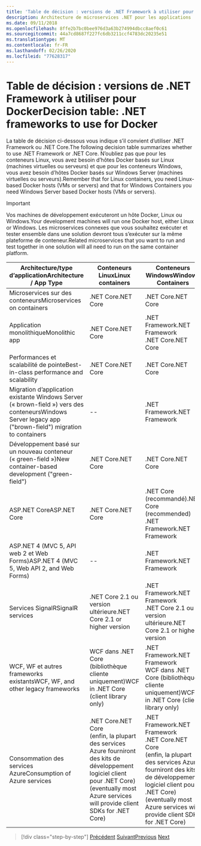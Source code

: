 ```yaml
---
title: 'Table de décision : versions de .NET Framework à utiliser pour Docker'
description: Architecture de microservices .NET pour les applications .NET en conteneur | Table de décision, versions de .NET Framework à utiliser pour Docker
ms.date: 09/11/2018
ms.openlocfilehash: 8ffe2b7bc0bee976d3a63b274994dbcc8aef0c61
ms.sourcegitcommit: 44a7cd8687f227fc6db3211ccf4783dc20235e51
ms.translationtype: MT
ms.contentlocale: fr-FR
ms.lasthandoff: 02/26/2020
ms.locfileid: "77628317"
---
```

# <a name="decision-table-net-frameworks-to-use-for-docker"></a><span data-ttu-id="45d5f-104">Table de décision : versions de .NET Framework à utiliser pour Docker</span><span class="sxs-lookup"><span data-stu-id="45d5f-104">Decision table: .NET frameworks to use for Docker</span></span>

<span data-ttu-id="45d5f-105">La table de décision ci-dessous vous indique s’il convient d’utiliser .NET Framework ou .NET Core.</span><span class="sxs-lookup"><span data-stu-id="45d5f-105">The following decision table summarizes whether to use .NET Framework or .NET Core.</span></span> <span data-ttu-id="45d5f-106">N’oubliez pas que pour les conteneurs Linux, vous avez besoin d’hôtes Docker basés sur Linux (machines virtuelles ou serveurs) et que pour les conteneurs Windows, vous avez besoin d’hôtes Docker basés sur Windows Server (machines virtuelles ou serveurs).</span><span class="sxs-lookup"><span data-stu-id="45d5f-106">Remember that for Linux containers, you need Linux-based Docker hosts (VMs or servers) and that for Windows Containers you need Windows Server based Docker hosts (VMs or servers).</span></span>

> [!IMPORTANT]
> <span data-ttu-id="45d5f-107">Vos machines de développement exécuteront un hôte Docker, Linux ou Windows.</span><span class="sxs-lookup"><span data-stu-id="45d5f-107">Your development machines will run one Docker host, either Linux or Windows.</span></span> <span data-ttu-id="45d5f-108">Les microservices connexes que vous souhaitez exécuter et tester ensemble dans une solution devront tous s’exécuter sur la même plateforme de conteneur.</span><span class="sxs-lookup"><span data-stu-id="45d5f-108">Related microservices that you want to run and test together in one solution will all need to run on the same container platform.</span></span>

| <span data-ttu-id="45d5f-109">Architecture/type d’application</span><span class="sxs-lookup"><span data-stu-id="45d5f-109">Architecture / App Type</span></span> | <span data-ttu-id="45d5f-110">Conteneurs Linux</span><span class="sxs-lookup"><span data-stu-id="45d5f-110">Linux containers</span></span> | <span data-ttu-id="45d5f-111">Conteneurs Windows</span><span class="sxs-lookup"><span data-stu-id="45d5f-111">Windows Containers</span></span> |
|-------------------------|------------------|--------------------|
| <span data-ttu-id="45d5f-112">Microservices sur des conteneurs</span><span class="sxs-lookup"><span data-stu-id="45d5f-112">Microservices on containers</span></span> | <span data-ttu-id="45d5f-113">.NET Core</span><span class="sxs-lookup"><span data-stu-id="45d5f-113">.NET Core</span></span> | <span data-ttu-id="45d5f-114">.NET Core</span><span class="sxs-lookup"><span data-stu-id="45d5f-114">.NET Core</span></span> |
| <span data-ttu-id="45d5f-115">Application monolithique</span><span class="sxs-lookup"><span data-stu-id="45d5f-115">Monolithic app</span></span> | <span data-ttu-id="45d5f-116">.NET Core</span><span class="sxs-lookup"><span data-stu-id="45d5f-116">.NET Core</span></span> | <span data-ttu-id="45d5f-117">.NET Framework</span><span class="sxs-lookup"><span data-stu-id="45d5f-117">.NET Framework</span></span> <br/> <span data-ttu-id="45d5f-118">.NET Core</span><span class="sxs-lookup"><span data-stu-id="45d5f-118">.NET Core</span></span> |
| <span data-ttu-id="45d5f-119">Performances et scalabilité de pointe</span><span class="sxs-lookup"><span data-stu-id="45d5f-119">Best-in-class performance and scalability</span></span> | <span data-ttu-id="45d5f-120">.NET Core</span><span class="sxs-lookup"><span data-stu-id="45d5f-120">.NET Core</span></span> | <span data-ttu-id="45d5f-121">.NET Core</span><span class="sxs-lookup"><span data-stu-id="45d5f-121">.NET Core</span></span> |
| <span data-ttu-id="45d5f-122">Migration d’application existante Windows Server (« brown-field ») vers des conteneurs</span><span class="sxs-lookup"><span data-stu-id="45d5f-122">Windows Server legacy app ("brown-field") migration to containers</span></span> | -- | <span data-ttu-id="45d5f-123">.NET Framework</span><span class="sxs-lookup"><span data-stu-id="45d5f-123">.NET Framework</span></span> |
| <span data-ttu-id="45d5f-124">Développement basé sur un nouveau conteneur (« green-field »)</span><span class="sxs-lookup"><span data-stu-id="45d5f-124">New container-based development ("green-field")</span></span> | <span data-ttu-id="45d5f-125">.NET Core</span><span class="sxs-lookup"><span data-stu-id="45d5f-125">.NET Core</span></span> | <span data-ttu-id="45d5f-126">.NET Core</span><span class="sxs-lookup"><span data-stu-id="45d5f-126">.NET Core</span></span> |
| <span data-ttu-id="45d5f-127">ASP.NET Core</span><span class="sxs-lookup"><span data-stu-id="45d5f-127">ASP.NET Core</span></span> | <span data-ttu-id="45d5f-128">.NET Core</span><span class="sxs-lookup"><span data-stu-id="45d5f-128">.NET Core</span></span> | <span data-ttu-id="45d5f-129">.NET Core (recommandé)</span><span class="sxs-lookup"><span data-stu-id="45d5f-129">.NET Core (recommended)</span></span> <br/> <span data-ttu-id="45d5f-130">.NET Framework</span><span class="sxs-lookup"><span data-stu-id="45d5f-130">.NET Framework</span></span> |
| <span data-ttu-id="45d5f-131">ASP.NET 4 (MVC 5, API web 2 et Web Forms)</span><span class="sxs-lookup"><span data-stu-id="45d5f-131">ASP.NET 4 (MVC 5, Web API 2, and Web Forms)</span></span> | -- | <span data-ttu-id="45d5f-132">.NET Framework</span><span class="sxs-lookup"><span data-stu-id="45d5f-132">.NET Framework</span></span> |
| <span data-ttu-id="45d5f-133">Services SignalR</span><span class="sxs-lookup"><span data-stu-id="45d5f-133">SignalR services</span></span> | <span data-ttu-id="45d5f-134">.NET Core 2.1 ou version ultérieure</span><span class="sxs-lookup"><span data-stu-id="45d5f-134">.NET Core 2.1 or higher version</span></span> | <span data-ttu-id="45d5f-135">.NET Framework</span><span class="sxs-lookup"><span data-stu-id="45d5f-135">.NET Framework</span></span> <br/> <span data-ttu-id="45d5f-136">.NET Core 2.1 ou version ultérieure</span><span class="sxs-lookup"><span data-stu-id="45d5f-136">.NET Core 2.1 or higher version</span></span> |
| <span data-ttu-id="45d5f-137">WCF, WF et autres frameworks existants</span><span class="sxs-lookup"><span data-stu-id="45d5f-137">WCF, WF, and other legacy frameworks</span></span> | <span data-ttu-id="45d5f-138">WCF dans .NET Core (bibliothèque cliente uniquement)</span><span class="sxs-lookup"><span data-stu-id="45d5f-138">WCF in .NET Core (client library only)</span></span> | <span data-ttu-id="45d5f-139">.NET Framework</span><span class="sxs-lookup"><span data-stu-id="45d5f-139">.NET Framework</span></span> <br/> <span data-ttu-id="45d5f-140">WCF dans .NET Core (bibliothèque cliente uniquement)</span><span class="sxs-lookup"><span data-stu-id="45d5f-140">WCF in .NET Core (client library only)</span></span> |
| <span data-ttu-id="45d5f-141">Consommation des services Azure</span><span class="sxs-lookup"><span data-stu-id="45d5f-141">Consumption of Azure services</span></span> | <span data-ttu-id="45d5f-142">.NET Core</span><span class="sxs-lookup"><span data-stu-id="45d5f-142">.NET Core</span></span> <br/> <span data-ttu-id="45d5f-143">(enfin, la plupart des services Azure fourniront des kits de développement logiciel client pour .NET Core)</span><span class="sxs-lookup"><span data-stu-id="45d5f-143">(eventually most Azure services will provide client SDKs for .NET Core)</span></span> | <span data-ttu-id="45d5f-144">.NET Framework</span><span class="sxs-lookup"><span data-stu-id="45d5f-144">.NET Framework</span></span> <br/> <span data-ttu-id="45d5f-145">.NET Core</span><span class="sxs-lookup"><span data-stu-id="45d5f-145">.NET Core</span></span> <br/> <span data-ttu-id="45d5f-146">(enfin, la plupart des services Azure fourniront des kits de développement logiciel client pour .NET Core)</span><span class="sxs-lookup"><span data-stu-id="45d5f-146">(eventually most Azure services will provide client SDKs for .NET Core)</span></span> |

>[!div class="step-by-step"]
><span data-ttu-id="45d5f-147">[Précédent](net-framework-container-scenarios.md)
>[Suivant](net-container-os-targets.md)</span><span class="sxs-lookup"><span data-stu-id="45d5f-147">[Previous](net-framework-container-scenarios.md)
[Next](net-container-os-targets.md)</span></span>
